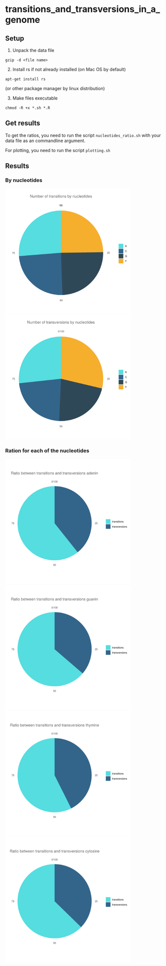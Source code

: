 # transitions_and_transversions_in_a_genome
## Setup
1. Unpack the data file
  ```shell
gzip -d <file name>
```
2. Install rs if not already installed (on Mac OS by default)
  ```shell
apt-get install rs
```
(or other package manager by linux distribution)

3. Make files executable 
  ```shell
chmod -R +x *.sh *.R
```

## Get results

To get the ratios, you need to run the script   ```nucleotides_ratio.sh``` with your data file as an commandline argument.

For plotting, you need to run the script ```plotting.sh``` 

## Results

### By nucleotides 

<p float="left">
  <img src="https://github.com/lavakin/transitions_and_transversions_in_a_genome/blob/main/charts/transition_nucl.png" alt="transitions" width="400"/>
  <img src="https://github.com/lavakin/transitions_and_transversions_in_a_genome/blob/main/charts/transversion_nucl.png" alt="transversions" width="400"/>
</p>


### Ration for each of the nucleotides


<p float="left">
  <img src="https://github.com/lavakin/transitions_and_transversions_in_a_genome/blob/main/charts/adenin.png" alt="adenine" width="400"/>
  <img src="https://github.com/lavakin/transitions_and_transversions_in_a_genome/blob/main/charts/guanin.png" alt="guanine" width="400"/>
  <img src="https://github.com/lavakin/transitions_and_transversions_in_a_genome/blob/main/charts/thymine.png" alt="thymine" width="400"/>
  <img src="https://github.com/lavakin/transitions_and_transversions_in_a_genome/blob/main/charts/cytosine.png" alt="cytosine" width="400"/>
</p>
